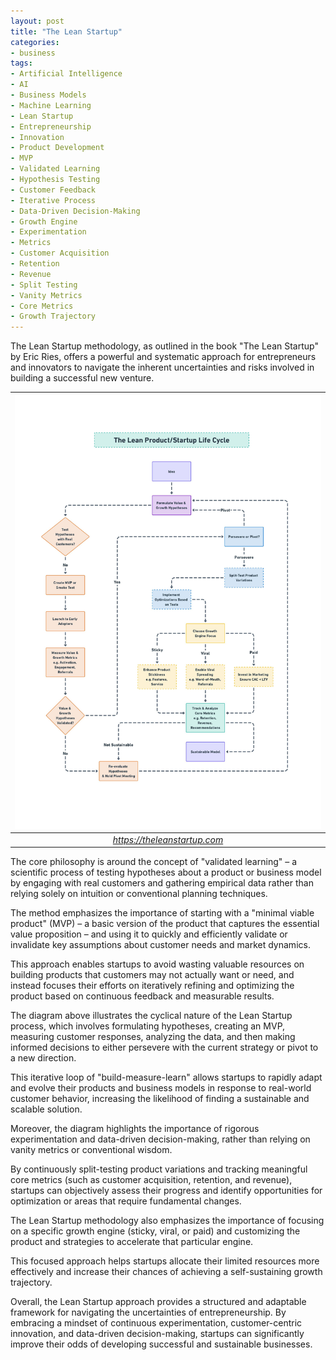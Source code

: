 ```yaml
---
layout: post
title: "The Lean Startup"
categories:
- business
tags:
- Artificial Intelligence
- AI
- Business Models
- Machine Learning
- Lean Startup
- Entrepreneurship
- Innovation
- Product Development
- MVP
- Validated Learning
- Hypothesis Testing
- Customer Feedback
- Iterative Process
- Data-Driven Decision-Making
- Growth Engine
- Experimentation
- Metrics
- Customer Acquisition
- Retention
- Revenue
- Split Testing
- Vanity Metrics
- Core Metrics
- Growth Trajectory
---
```


The Lean Startup methodology, as outlined in the book "The Lean Startup" by Eric Ries, offers a powerful and systematic approach for entrepreneurs and innovators to navigate the inherent uncertainties and risks involved in building a successful new venture.

|![TheLeanStartup](/assets/images/2024/06/26/LeanProduct.jpg)|
|:--:| 
|*https://theleanstartup.com*|

The core philosophy is around the concept of "validated learning" – a scientific process of testing hypotheses about a product or business model by engaging with real customers and gathering empirical data rather than relying solely on intuition or conventional planning techniques.

The method emphasizes the importance of starting with a "minimal viable product" (MVP) – a basic version of the product that captures the essential value proposition – and using it to quickly and efficiently validate or invalidate key assumptions about customer needs and market dynamics.

This approach enables startups to avoid wasting valuable resources on building products that customers may not actually want or need, and instead focuses their efforts on iteratively refining and optimizing the product based on continuous feedback and measurable results.

The diagram above illustrates the cyclical nature of the Lean Startup process, which involves formulating hypotheses, creating an MVP, measuring customer responses, analyzing the data, and then making informed decisions to either persevere with the current strategy or pivot to a new direction.

This iterative loop of "build-measure-learn" allows startups to rapidly adapt and evolve their products and business models in response to real-world customer behavior, increasing the likelihood of finding a sustainable and scalable solution.

Moreover, the diagram highlights the importance of rigorous experimentation and data-driven decision-making, rather than relying on vanity metrics or conventional wisdom.

By continuously split-testing product variations and tracking meaningful core metrics (such as customer acquisition, retention, and revenue), startups can objectively assess their progress and identify opportunities for optimization or areas that require fundamental changes.

The Lean Startup methodology also emphasizes the importance of focusing on a specific growth engine (sticky, viral, or paid) and customizing the product and strategies to accelerate that particular engine.

This focused approach helps startups allocate their limited resources more effectively and increase their chances of achieving a self-sustaining growth trajectory.

Overall, the Lean Startup approach provides a structured and adaptable framework for navigating the uncertainties of entrepreneurship. By embracing a mindset of continuous experimentation, customer-centric innovation, and data-driven decision-making, startups can significantly improve their odds of developing successful and sustainable businesses.
